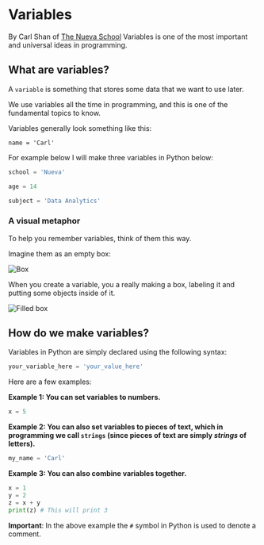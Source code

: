 # Variables
By Carl Shan of [The Nueva School](www.nuevaschool.org)
Variables is one of the most important and universal ideas in programming.

## What are variables?
A `variable` is something that stores some data that we want to use later.

We use variables all the time in programming, and this is one of the fundamental topics to know.

Variables generally look something like this:

`name = 'Carl'`

For example below I will make three variables in Python below:

```python
school = 'Nueva'

age = 14

subject = 'Data Analytics'
```

### A visual metaphor

To help you remember variables, think of them this way.

Imagine them as an empty box:

![Box](https://cdn1.bigcommerce.com/server600/99si0d/products/1260/images/25889/Kraft-Soap-Boxes-with-no-Window__65332.1390245785.350.350.jpg?c=2)

When you create a variable, you a really making a box, labeling it and putting some objects inside of it.

![Filled box](https://d2gg9evh47fn9z.cloudfront.net/800px_COLOURBOX2847538.jpg)

## How do we make variables?
Variables in Python are simply declared using the following syntax:

```python 
your_variable_here = 'your_value_here' 
```

Here are a few examples:

**Example 1: You can set variables to numbers.**

```python
x = 5
```

**Example 2: You can also set variables to pieces of text, which in programming we call `strings` (since pieces of text are simply *strings* of letters).**

```python
my_name = 'Carl'
```

**Example 3: You can also combine variables together.**

```python
x = 1 
y = 2
z = x + y 
print(z) # This will print 3

```

**Important**: In the above example the `#` symbol in Python is used to denote a comment.
